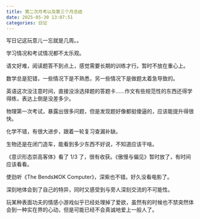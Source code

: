 ```yaml
---
title: 第二次月考以及第三个月总结
date: 2025-05-30 13:07:51
categories: 日记
---
```


写日记这玩意儿一忘就是几周。。

学习情况和考试情况都不太乐观。

语文好难，阅读题答不到点上，感觉需要长期的训练才行。暂时不放在重心上。

数学总是犯错，一些情况下是不熟悉，另一些情况下是做题太着急导致的。

英语这次没注意时间，直接没涂选择题的答题卡……作文有些规范性的东西还得学得练，表达上倒是没差多少。

物理第一次考试，暴露出很多问题，但是发现题好像都挺傻逼的，应该能提升得很快。

化学不错，有很大进步，跟着一轮复习查漏补缺。

生物还是在闭门造车，能看到多少东西不好说，不知道应该干啥。

《意识形态崇高客体》看了 1/3 了，很有收获。《傲慢与偏见》暂时放了，有时间应该看看。

使劲听《The Bends》《OK Computer》，深紫也不错。好久没看电影了。

深刻地体会到了自己的特异，同时又感受到与旁人深刻交流的不可能性。

玩某种表面功夫的情感小游戏似乎已经处理掉了爱欲，虽然有的时候也不禁突然体会到一种实在界的心动，但是可能已经不会真诚地爱上一般人了。
